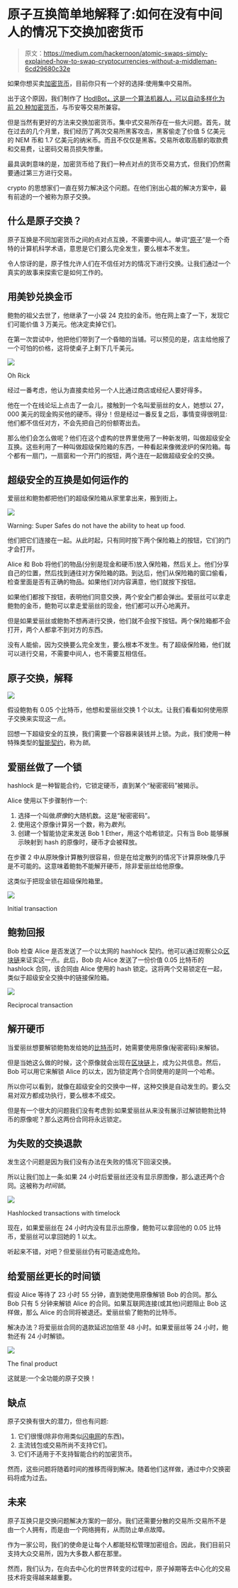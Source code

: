 # 原子互换简单地解释了:如何在没有中间人的情况下交换加密货币

> 原文：<https://medium.com/hackernoon/atomic-swaps-simply-explained-how-to-swap-cryptocurrencies-without-a-middleman-6cd29680c32e>

如果你想买卖[加密货币](https://hackernoon.com/tagged/cryptocurrency)，目前你只有一个好的选择:使用集中交易所。

出于这个原因，我们制作了 [HodlBot，这是一个算法机器人，可以自动多样化为前 20 种加密货币](https://www.hodlbot.io/?utm_source=medium&utm_medium=blog&utm_campaign=atomic-swaps)，与币安等交易所兼容。

但是当然有更好的方法来交换加密货币。集中式交易所存在一些大问题。首先，就在过去的几个月里，我们经历了两次交易所黑客攻击，黑客偷走了价值 5 亿美元的 NEM 币和 1.7 亿美元的纳米币。而且不仅仅是黑客。交易所收取高额的取款费和交易费，让密码交易员损失惨重。

最具讽刺意味的是，加密货币给了我们一种点对点的货币交易方式，但我们仍然需要通过第三方进行交易。

crypto 的思想家们一直在努力解决这个问题。在他们别出心裁的解决方案中，最有前途的一个被称为原子交换。

## 什么是原子交换？

原子互换是不同加密货币之间的点对点互换，不需要中间人。单词“[原子](https://en.wikipedia.org/wiki/Atomicity_(database_systems))”是一个奇特的计算机科学术语，意思是它们要么完全发生，要么根本不发生。

令人惊讶的是，原子性允许人们在不信任对方的情况下进行交换。让我们通过一个真实的故事来探索它是如何工作的。

## 用美钞兑换金币

鲍勃的祖父去世了，他继承了一小袋 24 克拉的金币。他在网上查了一下，发现它们可能价值 3 万美元。他决定卖掉它们。

在第一次尝试中，他把他们带到了一个昏暗的当铺。可以预见的是，店主给他报了一个可怕的价格，这将使桌子上剩下几千美元。

![](img/4f345208ee765ecb6b9149d392653c20.png)

Oh Rick

经过一番考虑，他认为直接卖给另一个人比通过商店或经纪人要好得多。

他在一个在线论坛上点击了一会儿，接触到一个名叫爱丽丝的女人，她想以 27，000 美元的现金购买他的硬币。得分！但是经过一番反复之后，事情变得很明显:他们都不信任对方，不会先把自己的份额寄出去。

那么他们会怎么做呢？他们在这个虚构的世界里使用了一种新发明，叫做超级安全互换。这些利用了一种叫做超级保险箱的东西，一种看起来像微波炉的保险箱。每个都有一扇门，一扇窗和一个开门的按钮，两个连在一起做超级安全的交换。

## 超级安全的互换是如何运作的

爱丽丝和鲍勃都把他们的超级保险箱从家里拿出来，搬到街上。

![](img/5d7466a16935cfbe44c8ebeac278c5a5.png)

Warning: Super Safes do not have the ability to heat up food.

他们把它们连接在一起。从此时起，只有同时按下两个保险箱上的按钮，它们的门才会打开。

Alice 和 Bob 将他们的物品(分别是现金和硬币)放入保险箱，然后关上。他们分享自己的位置，然后找到通往对方保险箱的路。到达后，他们从保险箱的窗口偷看，检查里面是否有正确的物品。如果他们对内容满意，他们就按下按钮。

如果他们都按下按钮，表明他们同意交换，两个安全门都会弹出。爱丽丝可以拿走鲍勃的金币，鲍勃可以拿走爱丽丝的现金，他们都可以开心地离开。

但是如果爱丽丝或鲍勃不想再进行交换，他们就不会按下按钮。两个保险箱都不会打开，两个人都拿不到对方的东西。

没有人能偷，因为交换要么完全发生，要么根本不发生。有了超级保险箱，他们就可以进行交易，不需要中间人，也不需要互相信任。

## 原子交换，解释

![](img/17f3a4a977b1875cadba4bca155b03d0.png)

假设鲍勃有 0.05 个比特币，他想和爱丽丝交换 1 个以太。让我们看看如何使用原子交换来实现这一点。

回想一下超级安全的互换，我们需要一个容器来装钱并上锁。为此，我们使用一种特殊类型的[智能契约](https://blockgeeks.com/guides/smart-contracts/)，称为*锁*。

## 爱丽丝做了一个锁

hashlock 是一种智能合约，它锁定硬币，直到某个“秘密密码”被揭示。

Alice 使用以下步骤制作一个:

1.  选择一个叫做*原像*的大随机数。这是“秘密密码”。
2.  使用这个原像计算另一个数，称为*散列*。
3.  创建一个智能协定来发送 Bob 1 Ether，用这个哈希锁定。只有当 Bob 能够展示映射到 hash 的原像时，硬币才会被释放。

在步骤 2 中从原映像计算散列很容易，但是在给定散列的情况下计算原映像几乎是不可能的。这意味着鲍勃不能解开硬币，除非爱丽丝给他原像。

这类似于把现金锁在超级保险箱里。

![](img/c1cc8d5f705cb1d8c07e189cd34384f8.png)

Initial transaction

## 鲍勃回报

Bob 检查 Alice 是否发送了一个以太网的 hashlock 契约。他可以通过观察公众[区块链](https://hackernoon.com/tagged/blockchain)来证实这一点。此后，Bob 向 Alice 发送了一份价值 0.05 比特币的 hashlock 合同，该合同由 Alice 使用的 hash 锁定。这将两个交易锁定在一起，类似于超级安全交换中的链接保险箱。

![](img/9b54309b7e1b684bfcfcea17cd9bc877.png)

Reciprocal transaction

## 解开硬币

当爱丽丝想要解锁鲍勃发给她的[比特币](https://hackernoon.com/tagged/bitcoin)时，她需要使用原像(秘密密码)来解锁。

但是当她这么做的时候，这个原像就会出现在[区块链](https://hackernoon.com/tagged/blockchain)上，成为公共信息。然后，Bob 可以用它来解锁 Alice 的以太，因为锁定两个合同使用的是同一个哈希。

所以你可以看到，就像在超级安全的交换中一样，这种交换是自动发生的。要么交易对双方都成功执行，要么根本不成交。

但是有一个很大的问题我们没有考虑到:如果爱丽丝从来没有展示过解锁鲍勃比特币的原像呢？那么这两份合同将永远锁定。

## 为失败的交换退款

发生这个问题是因为我们没有办法在失败的情况下回滚交换。

所以让我们加上一条:如果 24 小时后爱丽丝还没有显示原图像，那么退还两个合同。这被称为*时间锁*。

![](img/2d78b6ca674055791c3030c5e6892c76.png)

Hashlocked transactions with timelock

现在，如果爱丽丝在 24 小时内没有显示出原像，鲍勃可以拿回他的 0.05 比特币，爱丽丝可以拿回她的 1 以太。

听起来不错，对吧？但爱丽丝仍有可能造成危险。

## 给爱丽丝更长的时间锁

假设 Alice 等待了 23 小时 55 分钟，直到她使用原像解锁 Bob 的合同。那么 Bob 只有 5 分钟来解锁 Alice 的合同。如果互联网连接(或其他)问题阻止 Bob 这样做，那么 Alice 的合同将被退还。爱丽丝偷了鲍勃的比特币。

解决办法？将爱丽丝合同的退款延迟加倍至 48 小时。如果爱丽丝等 24 小时，鲍勃还有 24 小时解锁。

![](img/de6d88ee2d69328b8a42d62e7986b3dd.png)

The final product

这就是:一个全功能的原子交换！

## 缺点

原子交换有很大的潜力，但也有问题:

1.  它们很慢(除非你用类似[闪电网](http://lightning.network)的东西)。
2.  主流钱包或交易所尚不支持它们。
3.  它们不适用于不支持智能合约的加密货币。

然而，这些问题将随着时间的推移而得到解决。随着他们这样做，通过中介交换密码将成为过去。

## 未来

原子互换只是交换问题解决方案的一部分。我们还需要分散的交易所:交易所不是由一个人拥有，而是由一个网络拥有，从而防止单点故障。

作为一家公司，我们的使命是让每个人都能轻松管理加密组合。因此，我们目前只支持大众交易所，因为大多数人都在那里。

然而，我们认为，在向去中心化的世界转变的过程中，原子掉期等去中心化的交易技术将变得越来越重要。